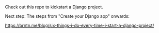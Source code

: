 Check out this repo to kickstart a Django project.

Next step: The steps from "Create your Django app" onwards:

  https://brntn.me/blog/six-things-i-do-every-time-i-start-a-django-project/

